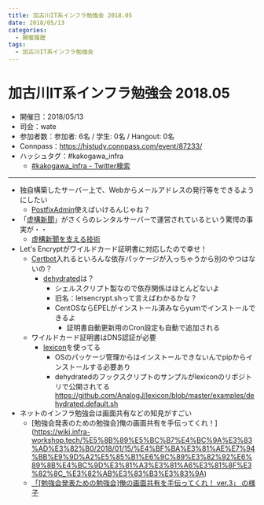 ```yaml
---
title: 加古川IT系インフラ勉強会 2018.05
date: 2018/05/13
categories:
  - 開催履歴
tags:
  - 加古川IT系インフラ勉強会
---
```


加古川IT系インフラ勉強会 2018.05
===

* 開催日：2018/05/13
* 司会：wate
* 参加者数：参加者: 6名 / 学生:  0名 / Hangout:  0名
* Connpass：https://histudy.connpass.com/event/87233/
* ハッシュタグ：#kakogawa_infra
    * [#kakogawa_infra - Twitter検索](https://twitter.com/search?q=%23kakogawa_infra&src=typd)

---

* 独自構築したサーバー上で、Webからメールアドレスの発行等をできるようにしたい
    * [PostfixAdmin](http://postfixadmin.sourceforge.net/)使えばいけるんじゃね？
* 「[虚構新聞](http://kyoko-np.net/)」がさくらのレンタルサーバーで運営されているという驚愕の事実が・・
    * [虚構新聞を支える技術](https://note.mu/arar/n/ne5eea37855f0)
* Let's Encryptがワイルドカード証明書に対応したので幸せ！
    * [Certbot](https://certbot.eff.org/)入れるといろんな依存パッケージが入っちゃうから別のやつはないの？
        * [dehydrated](https://github.com/lukas2511/dehydrated)は？
            * シェルスクリプト製なので依存関係はほとんどないよ
            * 旧名：letsencrypt.shって言えばわかるかな？
            * CentOSならEPELがインストール済みならyuｍでインストールできるよ
                * 証明書自動更新用のCron設定も自動で追加される
    * ワイルドカード証明書はDNS認証が必要
        * [lexicon](https://github.com/AnalogJ/lexicon)を使ってる
            * OSのパッケージ管理からはインストールできないんでpipからインストールする必要あり
            * dehydratedのフックスクリプトのサンプルがlexiconのリポジトリで公開されてる
              https://github.com/AnalogJ/lexicon/blob/master/examples/dehydrated.default.sh
* ネットのインフラ勉強会は画面共有などの知見がすごい
    * [勉強会発表のための勉強会]俺の画面共有を手伝ってくれ！](https://wiki.infra-workshop.tech/%E5%8B%89%E5%BC%B7%E4%BC%9A%E3%83%AD%E3%82%B0/2018/01/15/%E4%BF%BA%E3%81%AE%E7%94%BB%E9%9D%A2%E5%85%B1%E6%9C%89%E3%82%92%E6%89%8B%E4%BC%9D%E3%81%A3%E3%81%A6%E3%81%8F%E3%82%8C_%E3%82%AB%E3%83%B3%E3%83%9A)
    * [「[勉強会発表ための勉強会]俺の画面共有を手伝ってくれ！ ver.3」 の様子](https://www.youtube.com/watch?v=Y6sndX0ti3U)
